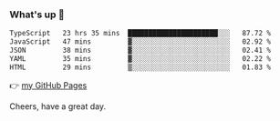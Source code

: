 ### What's up 👋

<!--START_SECTION:waka-->

```txt
TypeScript   23 hrs 35 mins  ██████████████████████░░░   87.72 %
JavaScript   47 mins         ▓░░░░░░░░░░░░░░░░░░░░░░░░   02.92 %
JSON         38 mins         ▓░░░░░░░░░░░░░░░░░░░░░░░░   02.41 %
YAML         35 mins         ▓░░░░░░░░░░░░░░░░░░░░░░░░   02.22 %
HTML         29 mins         ▒░░░░░░░░░░░░░░░░░░░░░░░░   01.83 %
```

<!--END_SECTION:waka-->

👉 [my GitHub Pages](https://ykzhukian.github.io)

Cheers, have a great day.

